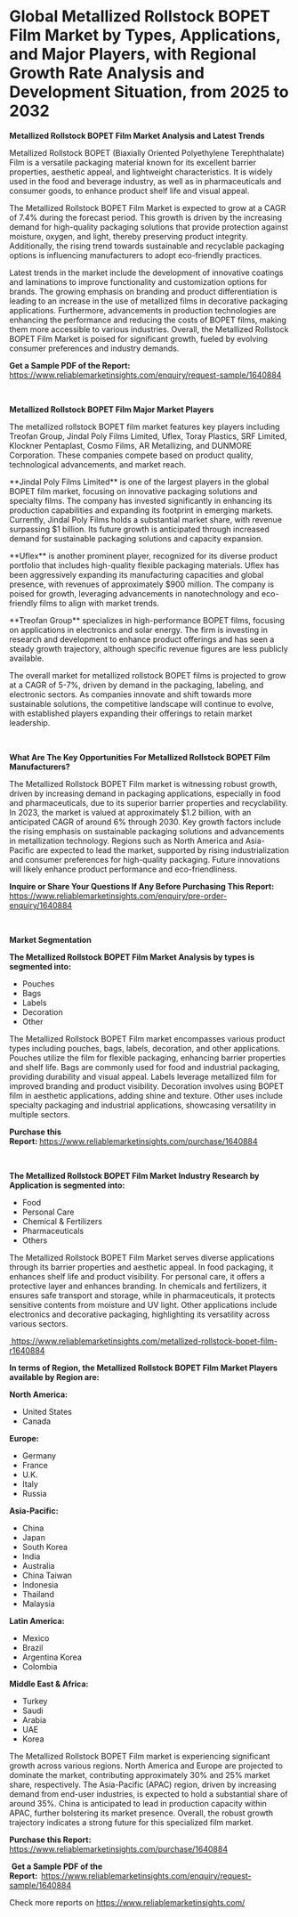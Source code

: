 <p><h1>Global Metallized Rollstock BOPET Film Market by Types, Applications, and Major Players, with Regional Growth Rate Analysis and Development Situation, from 2025 to 2032</h1></p><p><strong>Metallized Rollstock BOPET Film Market Analysis and Latest Trends</strong></p>
<p><p>Metallized Rollstock BOPET (Biaxially Oriented Polyethylene Terephthalate) Film is a versatile packaging material known for its excellent barrier properties, aesthetic appeal, and lightweight characteristics. It is widely used in the food and beverage industry, as well as in pharmaceuticals and consumer goods, to enhance product shelf life and visual appeal.</p><p>The Metallized Rollstock BOPET Film Market is expected to grow at a CAGR of 7.4% during the forecast period. This growth is driven by the increasing demand for high-quality packaging solutions that provide protection against moisture, oxygen, and light, thereby preserving product integrity. Additionally, the rising trend towards sustainable and recyclable packaging options is influencing manufacturers to adopt eco-friendly practices.</p><p>Latest trends in the market include the development of innovative coatings and laminations to improve functionality and customization options for brands. The growing emphasis on branding and product differentiation is leading to an increase in the use of metallized films in decorative packaging applications. Furthermore, advancements in production technologies are enhancing the performance and reducing the costs of BOPET films, making them more accessible to various industries. Overall, the Metallized Rollstock BOPET Film Market is poised for significant growth, fueled by evolving consumer preferences and industry demands.</p></p>
<p><strong>Get a Sample PDF of the Report:&nbsp;</strong> <a href="https://www.reliablemarketinsights.com/enquiry/request-sample/1640884?utm_campaign=2135&utm_medium=2&utm_source=Github&utm_content=ia&utm_term=01022025&utm_id=metallized-rollstock-bopet-film">https://www.reliablemarketinsights.com/enquiry/request-sample/1640884</a></p>
<p>&nbsp;</p>
<p><strong>Metallized Rollstock BOPET Film Major Market Players</strong></p>
<p><p>The metallized rollstock BOPET film market features key players including Treofan Group, Jindal Poly Films Limited, Uflex, Toray Plastics, SRF Limited, Klockner Pentaplast, Cosmo Films, AR Metallizing, and DUNMORE Corporation. These companies compete based on product quality, technological advancements, and market reach.</p><p>**Jindal Poly Films Limited** is one of the largest players in the global BOPET film market, focusing on innovative packaging solutions and specialty films. The company has invested significantly in enhancing its production capabilities and expanding its footprint in emerging markets. Currently, Jindal Poly Films holds a substantial market share, with revenue surpassing $1 billion. Its future growth is anticipated through increased demand for sustainable packaging solutions and capacity expansion.</p><p>**Uflex** is another prominent player, recognized for its diverse product portfolio that includes high-quality flexible packaging materials. Uflex has been aggressively expanding its manufacturing capacities and global presence, with revenues of approximately $900 million. The company is poised for growth, leveraging advancements in nanotechnology and eco-friendly films to align with market trends.</p><p>**Treofan Group** specializes in high-performance BOPET films, focusing on applications in electronics and solar energy. The firm is investing in research and development to enhance product offerings and has seen a steady growth trajectory, although specific revenue figures are less publicly available.</p><p>The overall market for metallized rollstock BOPET films is projected to grow at a CAGR of 5-7%, driven by demand in the packaging, labeling, and electronic sectors. As companies innovate and shift towards more sustainable solutions, the competitive landscape will continue to evolve, with established players expanding their offerings to retain market leadership.</p></p>
<p>&nbsp;</p>
<p><strong>What Are The Key Opportunities For Metallized Rollstock BOPET Film Manufacturers?</strong></p>
<p><p>The Metallized Rollstock BOPET Film market is witnessing robust growth, driven by increasing demand in packaging applications, especially in food and pharmaceuticals, due to its superior barrier properties and recyclability. In 2023, the market is valued at approximately $1.2 billion, with an anticipated CAGR of around 6% through 2030. Key growth factors include the rising emphasis on sustainable packaging solutions and advancements in metallization technology. Regions such as North America and Asia-Pacific are expected to lead the market, supported by rising industrialization and consumer preferences for high-quality packaging. Future innovations will likely enhance product performance and eco-friendliness.</p></p>
<p><strong>Inquire or Share Your Questions If Any Before Purchasing This Report:</strong> <a href="https://www.reliablemarketinsights.com/enquiry/pre-order-enquiry/1640884?utm_campaign=2135&utm_medium=2&utm_source=Github&utm_content=ia&utm_term=01022025&utm_id=metallized-rollstock-bopet-film">https://www.reliablemarketinsights.com/enquiry/pre-order-enquiry/1640884</a></p>
<p>&nbsp;</p>
<p><strong>Market Segmentation</strong></p>
<p><strong>The Metallized Rollstock BOPET Film Market Analysis by types is segmented into:</strong></p>
<p><ul><li>Pouches</li><li>Bags</li><li>Labels</li><li>Decoration</li><li>Other</li></ul></p>
<p><p>The Metallized Rollstock BOPET Film market encompasses various product types including pouches, bags, labels, decoration, and other applications. Pouches utilize the film for flexible packaging, enhancing barrier properties and shelf life. Bags are commonly used for food and industrial packaging, providing durability and visual appeal. Labels leverage metallized film for improved branding and product visibility. Decoration involves using BOPET film in aesthetic applications, adding shine and texture. Other uses include specialty packaging and industrial applications, showcasing versatility in multiple sectors.</p></p>
<p><strong>Purchase this Report:&nbsp;</strong><a href="https://www.reliablemarketinsights.com/purchase/1640884?utm_campaign=2135&utm_medium=2&utm_source=Github&utm_content=ia&utm_term=01022025&utm_id=metallized-rollstock-bopet-film">https://www.reliablemarketinsights.com/purchase/1640884</a></p>
<p>&nbsp;</p>
<p><strong>The Metallized Rollstock BOPET Film Market Industry Research by Application is segmented into:</strong></p>
<p><ul><li>Food</li><li>Personal Care</li><li>Chemical & Fertilizers</li><li>Pharmaceuticals</li><li>Others</li></ul></p>
<p><p>The Metallized Rollstock BOPET Film Market serves diverse applications through its barrier properties and aesthetic appeal. In food packaging, it enhances shelf life and product visibility. For personal care, it offers a protective layer and enhances branding. In chemicals and fertilizers, it ensures safe transport and storage, while in pharmaceuticals, it protects sensitive contents from moisture and UV light. Other applications include electronics and decorative packaging, highlighting its versatility across various sectors.</p></p>
<p><a href="https://www.reliablemarketinsights.com/metallized-rollstock-bopet-film-r1640884?utm_campaign=2135&utm_medium=2&utm_source=Github&utm_content=ia&utm_term=01022025&utm_id=metallized-rollstock-bopet-film">&nbsp;https://www.reliablemarketinsights.com/metallized-rollstock-bopet-film-r1640884</a></p>
<p><strong>In terms of Region, the Metallized Rollstock BOPET Film Market Players available by Region are:</strong></p>
<p>
    <p> <strong> North America: </strong>
        <ul>
            <li>United States</li>
            <li>Canada</li>
        </ul>
        </p> 
    <p> <strong> Europe: </strong>
        <ul>
            <li>Germany</li>
            <li>France</li>
            <li>U.K.</li>
            <li>Italy</li>
            <li>Russia</li>
        </ul>
        </p> 
    <p> <strong> Asia-Pacific: </strong>
        <ul>
            <li>China</li>
            <li>Japan</li>
            <li>South Korea</li>
            <li>India</li>
            <li>Australia</li>
            <li>China Taiwan</li>
            <li>Indonesia</li>
            <li>Thailand</li>
            <li>Malaysia</li>
        </ul>
        </p> 
    <p> <strong> Latin America: </strong>
        <ul>
            <li>Mexico</li>
            <li>Brazil</li>
            <li>Argentina Korea</li>
            <li>Colombia</li>
        </ul>
        </p> 
    <p> <strong> Middle East & Africa: </strong>
        <ul>
            <li>Turkey</li>
            <li>Saudi</li>
            <li>Arabia</li>
            <li>UAE</li>
            <li>Korea</li>
        </ul>
    </p>
    </p>
<p><p>The Metallized Rollstock BOPET Film market is experiencing significant growth across various regions. North America and Europe are projected to dominate the market, contributing approximately 30% and 25% market share, respectively. The Asia-Pacific (APAC) region, driven by increasing demand from end-user industries, is expected to hold a substantial share of around 35%. China is anticipated to lead in production capacity within APAC, further bolstering its market presence. Overall, the robust growth trajectory indicates a strong future for this specialized film market.</p></p>
<p><strong>Purchase this Report: </strong><a href="https://www.reliablemarketinsights.com/purchase/1640884?utm_campaign=2135&utm_medium=2&utm_source=Github&utm_content=ia&utm_term=01022025&utm_id=metallized-rollstock-bopet-film">https://www.reliablemarketinsights.com/purchase/1640884</a></p>
<p>&nbsp;<strong>Get a Sample PDF of the Report:&nbsp;&nbsp;</strong><a href="https://www.reliablemarketinsights.com/enquiry/request-sample/1640884?utm_campaign=2135&utm_medium=2&utm_source=Github&utm_content=ia&utm_term=01022025&utm_id=metallized-rollstock-bopet-film">https://www.reliablemarketinsights.com/enquiry/request-sample/1640884</a></p>
<p><strong></strong></p>
<p>Check more reports on <a href="https://www.reliablemarketinsights.com/?utm_campaign=2135&utm_medium=2&utm_source=Github&utm_content=ia&utm_term=01022025&utm_id=metallized-rollstock-bopet-film">https://www.reliablemarketinsights.com/</a></p>
